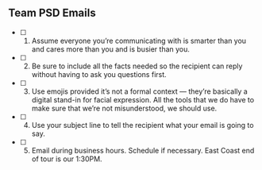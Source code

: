 ## Team PSD Emails 

- [ ] 1.	Assume everyone you’re communicating with is smarter than you and cares more than you and is busier than you.

- [ ] 2.	Be sure to include all the facts needed so the recipient can reply without having to ask you questions first.

- [ ] 3.	Use emojis provided it’s not a formal context — they’re basically a digital stand-in for facial expression. All the tools that we do have to make sure that we’re not misunderstood, we should use.

- [ ] 4.	Use your subject line to tell the recipient what your email is going to say.

- [ ] 5.	Email during business hours. Schedule if necessary. East Coast end of tour is our 1:30PM.

